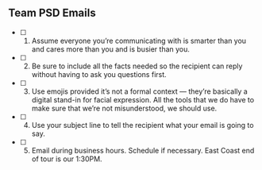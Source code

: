 ## Team PSD Emails 

- [ ] 1.	Assume everyone you’re communicating with is smarter than you and cares more than you and is busier than you.

- [ ] 2.	Be sure to include all the facts needed so the recipient can reply without having to ask you questions first.

- [ ] 3.	Use emojis provided it’s not a formal context — they’re basically a digital stand-in for facial expression. All the tools that we do have to make sure that we’re not misunderstood, we should use.

- [ ] 4.	Use your subject line to tell the recipient what your email is going to say.

- [ ] 5.	Email during business hours. Schedule if necessary. East Coast end of tour is our 1:30PM.

